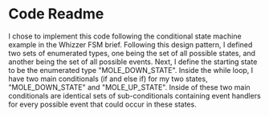 # Code Readme

I chose to implement this code following the conditional state machine example in the Whizzer FSM brief. Following this design pattern, I defined two sets of enumerated types, one being the set of all possible states, and another being the set of all possible events. Next, I define the starting state to be the enumerated type "MOLE_DOWN_STATE". Inside the while loop, I have two main conditionals (if and else if) for my two states, "MOLE_DOWN_STATE" and "MOLE_UP_STATE". Inside of these two main conditionals are identical sets of sub-conditionals containing event handlers for every possible event that could occur in these states.

